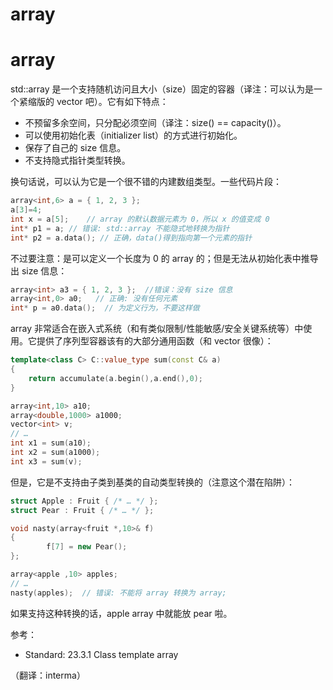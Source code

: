 # array

# array

std::array 是一个支持随机访问且大小（size）固定的容器（译注：可以认为是一个紧缩版的 vector 吧）。它有如下特点：

*   不预留多余空间，只分配必须空间（译注：size() == capacity()）。
*   可以使用初始化表（initializer list）的方式进行初始化。
*   保存了自己的 size 信息。
*   不支持隐式指针类型转换。

换句话说，可以认为它是一个很不错的内建数组类型。一些代码片段：

```cpp
array<int,6> a = { 1, 2, 3 };
a[3]=4;
int x = a[5];    // array 的默认数据元素为 0，所以 x 的值变成 0 
int* p1 = a; // 错误: std::array 不能隐式地转换为指针
int* p2 = a.data(); // 正确，data()得到指向第一个元素的指针 
```

不过要注意：是可以定义一个长度为 0 的 array 的；但是无法从初始化表中推导出 size 信息：

```cpp
array<int> a3 = { 1, 2, 3 };  //错误：没有 size 信息
array<int,0> a0;   // 正确: 没有任何元素
int* p = a0.data();  // 为定义行为，不要这样做 
```

array 非常适合在嵌入式系统（和有类似限制/性能敏感/安全关键系统等）中使用。它提供了序列型容器该有的大部分通用函数（和 vector 很像）：

```cpp
template<class C> C::value_type sum(const C& a)
{
    return accumulate(a.begin(),a.end(),0);
}

array<int,10> a10;
array<double,1000> a1000;
vector<int> v;
// …
int x1 = sum(a10);
int x2 = sum(a1000);
int x3 = sum(v); 
```

但是，它是不支持由子类到基类的自动类型转换的（注意这个潜在陷阱）：

```cpp
struct Apple : Fruit { /* … */ };
struct Pear : Fruit { /* … */ };

void nasty(array<fruit *,10>& f)
{
        f[7] = new Pear();
};

array<apple ,10> apples;
// …
nasty(apples);  // 错误: 不能将 array 转换为 array; 
```

如果支持这种转换的话，apple array 中就能放 pear 啦。

参考：

*   Standard: 23.3.1 Class template array

（翻译：interma）